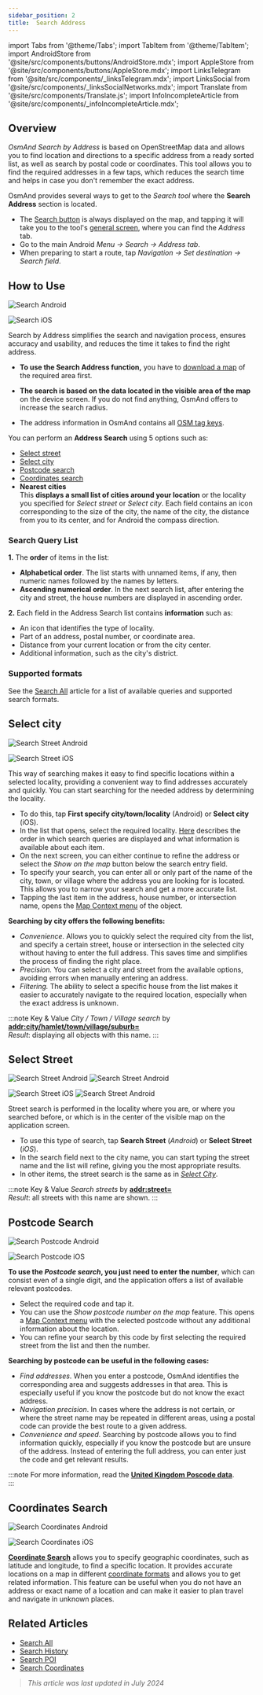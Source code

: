 ```yaml
---
sidebar_position: 2
title:  Search Address
---
```


import Tabs from '@theme/Tabs';
import TabItem from '@theme/TabItem';
import AndroidStore from '@site/src/components/buttons/AndroidStore.mdx';
import AppleStore from '@site/src/components/buttons/AppleStore.mdx';
import LinksTelegram from '@site/src/components/_linksTelegram.mdx';
import LinksSocial from '@site/src/components/_linksSocialNetworks.mdx';
import Translate from '@site/src/components/Translate.js';
import InfoIncompleteArticle from '@site/src/components/_infoIncompleteArticle.mdx';

<InfoIncompleteArticle/>

## Overview

*OsmAnd Search by Address* is based on OpenStreetMap data and allows you to find location and directions to a specific address from a ready sorted list, as well as search by postal code or coordinates. This tool allows you to find the required addresses in a few taps, which reduces the search time and helps in case you don't remember the exact address.  

OsmAnd provides several ways to get to the *Search tool* where the **Search Address** section is located.

- The [Search button](../widgets/map-buttons.md#search) is always displayed on the map, and tapping it will take you to the tool's [general screen](#how-to-use), where you can find the *Address* tab.
- Go to the main Android *Menu → Search → Address tab*.
- When preparing to start a route, tap *Navigation → Set destination → Search field*.  


## How to Use

<Tabs groupId="operating-systems">

<TabItem value="android" label="Android">

![Search Android](@site/static/img/search/search_address_2_andr.png) 

</TabItem>

<TabItem value="ios" label="iOS">

![Search iOS](@site/static/img/search/street_search_ios.png)  

</TabItem>

</Tabs>

Search by Address simplifies the search and navigation process, ensures accuracy and usability, and reduces the time it takes to find the right address.  

- **To use the Search Address function,** you have to [download a map](../start-with/download-maps.md) of the required area first.

- **The search is based on the data located in the visible area of the map** on the device screen. If you do not find anything, OsmAnd offers to increase the search radius.

- The address information in OsmAnd contains all [OSM tag keys](https://wiki.openstreetmap.org/w/index.php?title=Key:addr).

You can perform an **Address Search** using 5 options such as:

- [Select street](#select-street)
- [Select city](#select-city)
- [Postcode search](#postcode-search)
- [Coordinates search](#coordinates-search)
- **Nearest cities**  
    This **displays a small list of cities around your location** or the locality you specified for *Select street* or *Select city*. Each field contains an icon corresponding to the size of the city, the name of the city, the distance from you to its center, and for Android the compass direction.


### Search Query List

**1.** The **order** of items in the list:
- **Alphabetical order**. The list starts with unnamed items, if any, then numeric names followed by the names by letters.
- **Ascending numerical order**. In the next search list, after entering the city and street, the house numbers are displayed in ascending order.

**2.** Each field in the Address Search list contains **information** such as:
- An icon that identifies the type of locality.
- Part of an address, postal number, or coordinate area.
- Distance from your current location or from the city center.
- Additional information, such as the city's district.

### Supported formats

See the [Search All](./search-all.md#basic-queries) article for a list of available queries and supported search formats.


## Select city

<Tabs groupId="operating-systems">

<TabItem value="android" label="Android">

![Search Street Android](@site/static/img/search/town_search_android.png) 

</TabItem>

<TabItem value="ios" label="iOS">

![Search Street iOS](@site/static/img/search/town_search_ios.png)

</TabItem>

</Tabs>

This way of searching makes it easy to find specific locations within a selected locality, providing a convenient way to find addresses accurately and quickly. You can start searching for the needed address by determining the locality.   

- To do this, tap **First specify city/town/locality** (Android) or **Select city** (iOS). 
- In the list that opens, select the required locality. [Here](#search-query-list) describes the order in which search queries are displayed and what information is available about each item.
- On the next screen, you can either continue to refine the address or select the *Show on the map* button below the search entry field.
- To specify your search, you can enter all or only part of the name of the city, town, or village where the address you are looking for is located. This allows you to narrow your search and get a more accurate list.
- Tapping the last item in the address, house number, or intersection name, opens the [Map Context menu](../map/map-context-menu.md#select-an-object-short-tap) of the object.  

**Searching by city offers the following benefits:**
- *Convenience*. Allows you to quickly select the required city from the list, and specify a certain street, house or intersection in the selected city without having to enter the full address. This saves time and simplifies the process of finding the right place.
- *Precision.* You can select a city and street from the available options, avoiding errors when manually entering an address.
- *Filtering.* The ability to select a specific house from the list makes it easier to accurately navigate to the required location, especially when the exact address is unknown.  

:::note Key & Value
*City / Town / Village search* by [**addr:city/hamlet/town/village/suburb=**](https://wiki.openstreetmap.org/w/index.php?title=Key:addr)  
*Result*: displaying all objects with this name.
:::


## Select Street

<Tabs groupId="operating-systems">

<TabItem value="android" label="Android">

![Search Street Android](@site/static/img/search/street_search.png) ![Search Street Android](@site/static/img/search/street_search_1.png)

</TabItem>

<TabItem value="ios" label="iOS">

![Search Street iOS](@site/static/img/search/address_street_search_3_ios.png) ![Search Street Android](@site/static/img/search/address_street_search_4_ios.png)

</TabItem>

</Tabs>

Street search is performed in the locality where you are, or where you searched before, or which is in the center of the visible map on the application screen. 

- To use this type of search, tap **Search Street** (*Android*) or **Select Street** (*iOS*).
- In the search field next to the city name, you can start typing the street name and the list will refine, giving you the most appropriate results.
- In other items, the street search is the same as in [*Select City*](#select-city).

:::note Key & Value
*Search streets* by [**addr:street=**](https://wiki.openstreetmap.org/w/index.php?title=Key:addr)  
*Result*: all streets with this name are shown.
:::


## Postcode Search

<Tabs groupId="operating-systems">

<TabItem value="android" label="Android">

![Search Postcode Android](@site/static/img/search/postcode_android.png)

</TabItem>

<TabItem value="ios" label="iOS">

![Search Postcode iOS](@site/static/img/search/postcode_ios.png)

</TabItem>

</Tabs>

**To use the *Postcode search*, you just need to enter the number**, which can consist even of a single digit, and the application offers a list of available relevant postcodes.
- Select the required code and tap it.
- You can use the *Show *postcode number* on the map* feature. This opens a [Map Context menu](../map/map-context-menu.md#select-an-object-short-tap) with the selected postcode without any additional information about the location.
- You can refine your search by this code by first selecting the required street from the list and then the number.

**Searching by postcode can be useful in the following cases:**  
- *Find addresses*. When you enter a postcode, OsmAnd identifies the corresponding area and suggests addresses in that area. This is especially useful if you know the postcode but do not know the exact address.
- *Navigation precision*. In cases where the address is not certain, or where the street name may be repeated in different areas, using a postal code can provide the best route to a given address.
- *Convenience and speed*. Searching by postcode allows you to find information quickly, especially if you know the postcode but are unsure of the address. Instead of entering the full address, you can enter just the code and get relevant results.  

:::note
For more information, read the **[United Kingdom Poscode data](https://github.com/hvdwolf/OsmAnd-UKpostcodes/releases)**.    
:::


## Coordinates Search

<Tabs groupId="operating-systems">

<TabItem value="android" label="Android">

![Search Coordinates Android](@site/static/img/search/coordinates_search_android.png)

</TabItem>

<TabItem value="ios" label="iOS">

![Search Coordinates iOS](@site/static/img/search/coordinates_search_ios.png)

</TabItem>

</Tabs>

[**Coordinate Search**](../search/search-coordinates.md) allows you to specify geographic coordinates, such as latitude and longitude, to find a specific location. It provides accurate locations on a map in different [coordinate formats](../search/search-coordinates.md#coordinates-search) and allows you to get related information. This feature can be useful when you do not have an address or exact name of a location and can make it easier to plan travel and navigate in unknown places.  


## Related Articles

- [Search All](./search-all.md)
- [Search History](./search-history.md)
- [Search POI](./search-poi.md)
- [Search Coordinates](./search-coordinates.md)

> *This article was last updated in July 2024*
